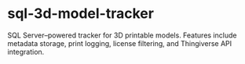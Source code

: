 # sql-3d-model-tracker
 SQL Server–powered tracker for 3D printable models. Features include metadata storage, print logging, license filtering, and Thingiverse API integration. 
